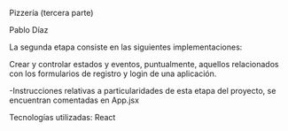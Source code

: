 Pizzería (tercera parte)

Pablo Díaz

La segunda etapa consiste en las siguientes implementaciones:

Crear y controlar estados y eventos, puntualmente, aquellos relacionados con los formularios de registro y login de una aplicación.

-Instrucciones relativas a particularidades de esta etapa del proyecto, se encuentran comentadas en App.jsx

Tecnologías utilizadas: React